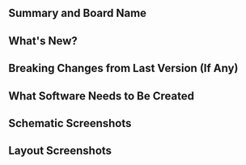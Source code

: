 ## Summary and Board Name

## What's New?

## Breaking Changes from Last Version (If Any)

## What Software Needs to Be Created

## Schematic Screenshots

## Layout Screenshots